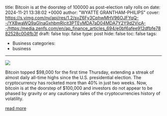 title: Bitcoin is at the doorstep of 100000 as post-election rally rolls on
date: 2024-11-21 13:38:02 +0000
author: "WYATTE GRANTHAM-PHILIPS"
cover: https://s.yimg.com/ny/api/res/1.2/svZ6Fy3CphwMHV96OJFYqQ--/YXBwaWQ9aGlnaGxhbmRlcjt3PTEyMDA7aD04MDA7Y2Y9d2VicA--/https:/media.zenfs.com/en/ap_finance_articles_694/e0bf6afee912dfbfe7882528c004fb3f
draft: false
top: false
type: post
hide: false
toc: false
tags:
  - Business
categories:
  - business
---

![](https://s.yimg.com/ny/api/res/1.2/svZ6Fy3CphwMHV96OJFYqQ--/YXBwaWQ9aGlnaGxhbmRlcjt3PTEyMDA7aD04MDA7Y2Y9d2VicA--/https:/media.zenfs.com/en/ap_finance_articles_694/e0bf6afee912dfbfe7882528c004fb3f)

Bitcoin topped $98,000 for the first time Thursday, extending a streak of almost daily all-time highs since the U.S. presidential election. The cryptocurrency has rocketed more than 40% in just two weeks. Now, bitcoin is at the doorstep of $100,000 and investors do not appear to be phased by gravity or any cautionary tales of the cryptocurrencies history of volatility.

[read more](https://finance.yahoo.com/news/bitcoin-doorstep-100-000-post-133802281.html)
